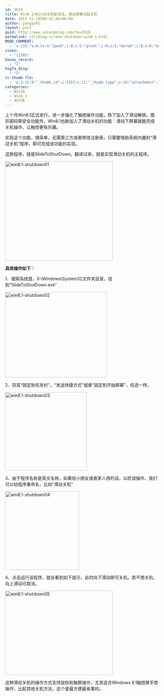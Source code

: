 ```yaml
---
id: 3519
title: Win8.1/Win10关机新玩法，滑动屏幕也能关机
date: 2013-11-18T09:42:46+08:00
author: yangyx91
layout: post
guid: http://www.axiangblog.com/?p=3519
permalink: /sliding-screen-shutdown-win8-1.html
MOOD_COMMENT:
  - 's:115:"a:6:{s:4:"good";i:0;s:5:"great";i:0;s:5:"bored";i:0;s:8:"nonsense";i:0;s:13:"notunderstand";i:0;s:7:"passing";i:0;}";'
views:
  - "12393"
baidu_record:
  - "1"
bigfa_ding:
  - "2"
tc-thumb-fld:
  - 'a:2:{s:9:"_thumb_id";i:5357;s:11:"_thumb_type";s:10:"attachment";}'
categories:
  - Win10
  - Win8.1
  - 未分类
---
```

上个月Win8.1正式发行，进一步强化了触控操作功能，除了加入了滑动解锁，图形密码等安全功能外，Win8.1也新加入了滑动关机的功能：滑动下屏幕就能完成关机操作，让触控更有乐趣。

实现这个功能，很简单，无需第三方或者修改注册表，只需要借助系统内置的“滑动关机”程序，即可完成该功能的实现。

这款程序，就是SlideToShutDown。翻译过来，就是实现滑动关机的主程序。

<a href="http://www.axiangblog.com/wp-content/uploads/2013/11/win8.1-shutdown01.jpg" target="_blank"  rel="nofollow" ><img loading="lazy" class="aligncenter size-full wp-image-5353" src="http://www.axiangblog.com/wp-content/uploads/2013/11/win8.1-shutdown01.jpg" alt="win8.1-shutdown01" width="352" height="326" /></a>

**具体操作如下：**

1、搜索系统盘，X:\Windows\System32文件夹目录，找到“SlideToShutDown.exe”

<a href="http://www.axiangblog.com/wp-content/uploads/2013/11/win8.1-shutdown02.jpg" target="_blank"  rel="nofollow" ><img loading="lazy" class="aligncenter size-full wp-image-5354" src="http://www.axiangblog.com/wp-content/uploads/2013/11/win8.1-shutdown02.jpg" alt="win8.1-shutdown02" width="334" height="280" /></a>

2、将其“固定到任务栏”，“发送快捷方式”或者“固定到开始屏幕”，任选一样。

<a href="http://www.axiangblog.com/wp-content/uploads/2013/11/win8.1-shutdown03.jpg" target="_blank"  rel="nofollow" ><img loading="lazy" class="aligncenter size-full wp-image-5355" src="http://www.axiangblog.com/wp-content/uploads/2013/11/win8.1-shutdown03.jpg" alt="win8.1-shutdown03" width="268" height="257" /></a>

3、由于程序名称是英文名称，如果给小朋友或者家人用的话，以防误操作，我们可以给程序重命名，比如“滑动关机”

<a href="http://www.axiangblog.com/wp-content/uploads/2013/11/win8.1-shutdown04.jpg" target="_blank"  rel="nofollow" ><img loading="lazy" class="aligncenter size-full wp-image-5356" src="http://www.axiangblog.com/wp-content/uploads/2013/11/win8.1-shutdown04.jpg" alt="win8.1-shutdown04" width="242" height="257" /></a>

4、点击运行该程序，就会看到如下提示，此时向下滑动即可关机。若不想关机，向上滑动可取消。

<a href="http://www.axiangblog.com/wp-content/uploads/2013/11/win8.1-shutdown05.jpg" target="_blank"  rel="nofollow" ><img loading="lazy" class="aligncenter size-full wp-image-5357" src="http://www.axiangblog.com/wp-content/uploads/2013/11/win8.1-shutdown05.jpg" alt="win8.1-shutdown05" width="352" height="276" /></a>

这种滑动关机的操作方式支持鼠标和触屏操作，尤其适合Windows 8.1触控屏手势操作，比起其他关机方法，这个是最方便最省事的。